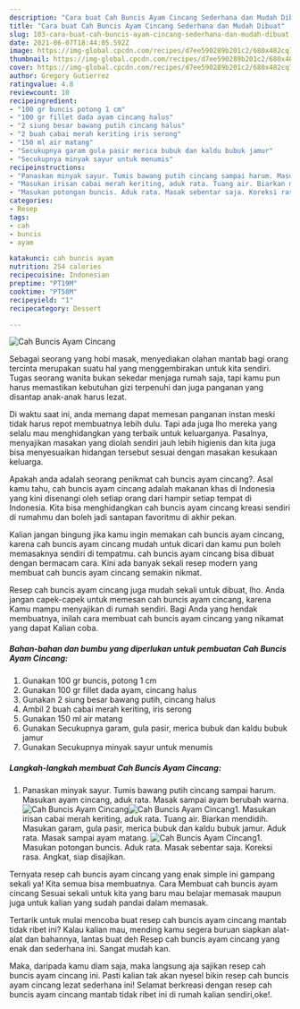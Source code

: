 ```yaml
---
description: "Cara buat Cah Buncis Ayam Cincang Sederhana dan Mudah Dibuat"
title: "Cara buat Cah Buncis Ayam Cincang Sederhana dan Mudah Dibuat"
slug: 103-cara-buat-cah-buncis-ayam-cincang-sederhana-dan-mudah-dibuat
date: 2021-06-07T18:44:05.592Z
image: https://img-global.cpcdn.com/recipes/d7ee590289b201c2/680x482cq70/cah-buncis-ayam-cincang-foto-resep-utama.jpg
thumbnail: https://img-global.cpcdn.com/recipes/d7ee590289b201c2/680x482cq70/cah-buncis-ayam-cincang-foto-resep-utama.jpg
cover: https://img-global.cpcdn.com/recipes/d7ee590289b201c2/680x482cq70/cah-buncis-ayam-cincang-foto-resep-utama.jpg
author: Gregory Gutierrez
ratingvalue: 4.8
reviewcount: 10
recipeingredient:
- "100 gr buncis potong 1 cm"
- "100 gr fillet dada ayam cincang halus"
- "2 siung besar bawang putih cincang halus"
- "2 buah cabai merah keriting iris serong"
- "150 ml air matang"
- "Secukupnya garam gula pasir merica bubuk dan kaldu bubuk jamur"
- "Secukupnya minyak sayur untuk menumis"
recipeinstructions:
- "Panaskan minyak sayur. Tumis bawang putih cincang sampai harum. Masukan ayam cincang, aduk rata. Masak sampai ayam berubah warna."
- "Masukan irisan cabai merah keriting, aduk rata. Tuang air. Biarkan mendidih. Masukan garam, gula pasir, merica bubuk dan kaldu bubuk jamur. Aduk rata. Masak sampai ayam matang."
- "Masukan potongan buncis. Aduk rata. Masak sebentar saja. Koreksi rasa. Angkat, siap disajikan."
categories:
- Resep
tags:
- cah
- buncis
- ayam

katakunci: cah buncis ayam 
nutrition: 254 calories
recipecuisine: Indonesian
preptime: "PT19M"
cooktime: "PT58M"
recipeyield: "1"
recipecategory: Dessert

---
```



![Cah Buncis Ayam Cincang](https://img-global.cpcdn.com/recipes/d7ee590289b201c2/680x482cq70/cah-buncis-ayam-cincang-foto-resep-utama.jpg)

Sebagai seorang yang hobi masak, menyediakan olahan mantab bagi orang tercinta merupakan suatu hal yang menggembirakan untuk kita sendiri. Tugas seorang  wanita bukan sekedar menjaga rumah saja, tapi kamu pun harus memastikan kebutuhan gizi terpenuhi dan juga panganan yang disantap anak-anak harus lezat.

Di waktu  saat ini, anda memang dapat memesan panganan instan meski tidak harus repot membuatnya lebih dulu. Tapi ada juga lho mereka yang selalu mau menghidangkan yang terbaik untuk keluarganya. Pasalnya, menyajikan masakan yang diolah sendiri jauh lebih higienis dan kita juga bisa menyesuaikan hidangan tersebut sesuai dengan masakan kesukaan keluarga. 



Apakah anda adalah seorang penikmat cah buncis ayam cincang?. Asal kamu tahu, cah buncis ayam cincang adalah makanan khas di Indonesia yang kini disenangi oleh setiap orang dari hampir setiap tempat di Indonesia. Kita bisa menghidangkan cah buncis ayam cincang kreasi sendiri di rumahmu dan boleh jadi santapan favoritmu di akhir pekan.

Kalian jangan bingung jika kamu ingin memakan cah buncis ayam cincang, karena cah buncis ayam cincang mudah untuk dicari dan kamu pun boleh memasaknya sendiri di tempatmu. cah buncis ayam cincang bisa dibuat dengan bermacam cara. Kini ada banyak sekali resep modern yang membuat cah buncis ayam cincang semakin nikmat.

Resep cah buncis ayam cincang juga mudah sekali untuk dibuat, lho. Anda jangan capek-capek untuk memesan cah buncis ayam cincang, karena Kamu mampu menyajikan di rumah sendiri. Bagi Anda yang hendak membuatnya, inilah cara membuat cah buncis ayam cincang yang nikamat yang dapat Kalian coba.

<!--inarticleads1-->

##### Bahan-bahan dan bumbu yang diperlukan untuk pembuatan Cah Buncis Ayam Cincang:

1. Gunakan 100 gr buncis, potong 1 cm
1. Gunakan 100 gr fillet dada ayam, cincang halus
1. Gunakan 2 siung besar bawang putih, cincang halus
1. Ambil 2 buah cabai merah keriting, iris serong
1. Gunakan 150 ml air matang
1. Gunakan Secukupnya garam, gula pasir, merica bubuk dan kaldu bubuk jamur
1. Gunakan Secukupnya minyak sayur untuk menumis




<!--inarticleads2-->

##### Langkah-langkah membuat Cah Buncis Ayam Cincang:

1. Panaskan minyak sayur. Tumis bawang putih cincang sampai harum. Masukan ayam cincang, aduk rata. Masak sampai ayam berubah warna.
<img src="https://img-global.cpcdn.com/steps/469a0088b72f3837/160x128cq70/cah-buncis-ayam-cincang-langkah-memasak-1-foto.jpg" alt="Cah Buncis Ayam Cincang"><img src="https://img-global.cpcdn.com/steps/04d1bfc2595539cc/160x128cq70/cah-buncis-ayam-cincang-langkah-memasak-1-foto.jpg" alt="Cah Buncis Ayam Cincang">1. Masukan irisan cabai merah keriting, aduk rata. Tuang air. Biarkan mendidih. Masukan garam, gula pasir, merica bubuk dan kaldu bubuk jamur. Aduk rata. Masak sampai ayam matang.
<img src="https://img-global.cpcdn.com/steps/801bf6058247d74f/160x128cq70/cah-buncis-ayam-cincang-langkah-memasak-2-foto.jpg" alt="Cah Buncis Ayam Cincang">1. Masukan potongan buncis. Aduk rata. Masak sebentar saja. Koreksi rasa. Angkat, siap disajikan.




Ternyata resep cah buncis ayam cincang yang enak simple ini gampang sekali ya! Kita semua bisa membuatnya. Cara Membuat cah buncis ayam cincang Sesuai sekali untuk kita yang baru mau belajar memasak maupun juga untuk kalian yang sudah pandai dalam memasak.

Tertarik untuk mulai mencoba buat resep cah buncis ayam cincang mantab tidak ribet ini? Kalau kalian mau, mending kamu segera buruan siapkan alat-alat dan bahannya, lantas buat deh Resep cah buncis ayam cincang yang enak dan sederhana ini. Sangat mudah kan. 

Maka, daripada kamu diam saja, maka langsung aja sajikan resep cah buncis ayam cincang ini. Pasti kalian tak akan nyesel bikin resep cah buncis ayam cincang lezat sederhana ini! Selamat berkreasi dengan resep cah buncis ayam cincang mantab tidak ribet ini di rumah kalian sendiri,oke!.

